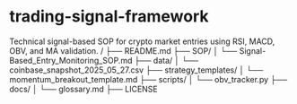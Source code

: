 # trading-signal-framework
Technical signal-based SOP for crypto market entries using RSI, MACD, OBV, and MA validation.
/
├── README.md
├── SOP/
│   └── Signal-Based_Entry_Monitoring_SOP.md
├── data/
│   └── coinbase_snapshot_2025_05_27.csv
├── strategy_templates/
│   └── momentum_breakout_template.md
├── scripts/
│   └── obv_tracker.py
├── docs/
│   └── glossary.md
├── LICENSE
